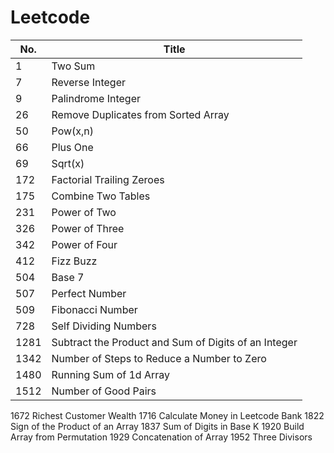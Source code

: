 # Leetcode

| No. | Title |
| ----- | ----- |
| 1 | Two Sum |
| 7 | Reverse Integer |
| 9 | Palindrome Integer |
| 26 | Remove Duplicates from Sorted Array |
| 50 | Pow(x,n) |
| 66 | Plus One |
| 69 | Sqrt(x) |
| 172 | Factorial Trailing Zeroes |
| 175 | Combine Two Tables |
| 231 | Power of Two |
| 326 | Power of Three |
| 342 | Power of Four |
| 412 | Fizz Buzz |
| 504 | Base 7 |
| 507 | Perfect Number |
| 509 | Fibonacci Number |
| 728	| Self Dividing Numbers |
| 1281 | Subtract the Product and Sum of Digits of an Integer|
| 1342 | Number of Steps to Reduce a Number to Zero |
| 1480 | Running Sum of 1d Array |
| 1512 | Number of Good Pairs |
1672	Richest Customer Wealth
1716	Calculate Money in Leetcode Bank
1822	Sign of the Product of an Array
1837	Sum of Digits in Base K
1920	Build Array from Permutation
1929	Concatenation of Array
1952	Three Divisors

